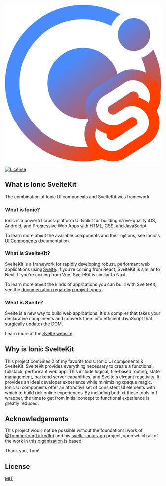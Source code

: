 <a href="https://github.com/ionic-sveltekit/core#readme">
	<picture>
		<img src="assets/logo.png" alt="Ionic UI components with SvelteKit" />
	</picture>
</a>

[![License](https://img.shields.io/npm/l/svelte.svg)](LICENSE)

## What is Ionic SvelteKit
The combination of Ionic UI components and SvelteKit web framework.

### What is Ionic?
Ionic is a powerful cross-platform UI toolkit for building native-quality iOS, Android, and Progressive Web Apps with HTML, CSS, and JavaScript.

To learn more about the available components and their options, see Ionic's [UI Components](https://ionicframework.com/docs/components) documentation.

### What is SvelteKit?
SvelteKit is a framework for rapidly developing robust, performant web applications using [Svelte](https://svelte.dev). If you’re coming from React, SvelteKit is similar to Next. If you’re coming from Vue, SvelteKit is similar to Nuxt.

To learn more about the kinds of applications you can build with SvelteKit, see the [documentation regarding project types](https://svelte.dev/docs/kit/project-types).

### What is Svelte?
Svelte is a new way to build web applications. It's a compiler that takes your declarative components and converts them into efficient JavaScript that surgically updates the DOM.

Learn more at the [Svelte website](https://svelte.dev)

## Why is Ionic SvelteKit
This project combines 2 of my favorite tools: Ionic UI components & SvelteKit. SvelteKit provides everything necessary to create a functional, fullstack, performant web app. This include logical, file-based routing, state management, backend server capabilities, and Svelte's elegant reactivity. It provides an ideal developer experience while minimizing opaque magic. Ionic UI components offer an attractive set of consistent UI elements with which to build rich online experiences. By including both of these tools in 1 wrapper, the time to get from initial concept to functional experience is greatly reduced.

## Acknowledgements
This project would not be possible without the foundational work of [@Tommertom](https://github.com/Tommertom)([LinkedIn](https://www.linkedin.com/in/tgruintjes/)) and his [svelte-ionic-app](https://github.com/Tommertom/svelte-ionic-app) project, upon which all of the work in this [organization](https://github.com/ionic-sveltekit) is based.

Thank you, Tom!

## License

[MIT](LICENSE)
